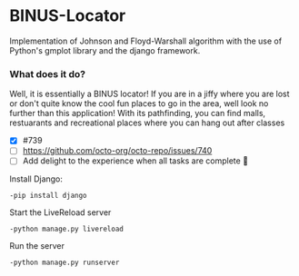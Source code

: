 # BINUS-Locator
Implementation of Johnson and Floyd-Warshall algorithm with the use of Python's gmplot library and the django framework.

### What does it do?
Well, it is essentially a BINUS locator! If you are in a jiffy where you are lost or don't quite know the cool fun places to go in the area, well look no further than this application! With its pathfinding, you can find malls, restuarants and recreational places where you can hang out after classes

- [x] #739
- [ ] https://github.com/octo-org/octo-repo/issues/740
- [ ] Add delight to the experience when all tasks are complete :tada:

Install Django:
```
-pip install django
```
Start the LiveReload server
```
-python manage.py livereload
```
Run the server
```
-python manage.py runserver
```
